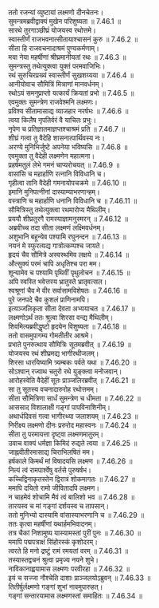 

  
ततो रजन्यां व्युष्टायां लक्ष्मणो दीनचेतनः।  
सुमन्त्रमब्रवीद्वाक्यं मुखेन परिशुष्यता ॥ 7.46.1 ॥   
सारथे तुरगाञ्छीघ्रं योजयस्व रथोत्तमे।  
स्वास्तीर्णं राजभवनात्सीतायाश्चासनं कुरु ॥ 7.46.2 ॥   
सीता हि राजवचनादाश्रमं पुण्यकर्मणाम्।  
मया नेया महर्षीणां श्रीघ्रमानीयतां रथः ॥ 7.46.3 ॥   
सुमन्त्रस्तु तथेत्युक्त्वा युक्तं परमवाजिभिः।  
रथं सुरुचिरप्रख्यं स्वास्तीर्णं सुखशय्यया ॥ 7.46.4 ॥   
आनीयोवाच सौमित्रिं मित्राणां मानवर्धनम्।  
रथोऽयं समनुप्राप्तो यत्कार्यं क्रियतां प्रभो ॥ 7.46.5 ॥   
एवमुक्तः सुमन्त्रेण राजवेश्मनि लक्ष्मणः।  
प्रविश्य सीतामासाद्य व्याजहार नरर्षभः ॥ 7.46.6 ॥   
त्वया किलैष नृपतिर्वरं वै याचितः प्रभुः।  
नृपेण च प्रतिज्ञातमाज्ञप्तश्चाश्रमं प्रति ॥ 7.46.7 ॥   
शीघ्रं गत्वा तु वैदेहि शासनात्पार्थिवस्य नः।  
अरण्ये मुनिभिर्जुष्टे अपनेया भविष्यसि ॥ 7.46.8 ॥   
एवमुक्ता तु वैदेही लक्ष्मणेन महात्मना।  
प्रहर्षमतुलं लेभे गमनं चाप्यरोचयत् ॥ 7.46.9 ॥   
वासांसि च महार्हाणि रत्नानि विविधानि च।  
गृहीत्वा तानि वैदेही गमनायोपचक्रमे ॥ 7.46.10 ॥   
इमानि मुनिपत्नीनां दास्याम्याभरणान्हम्।  
वस्त्राणि च महार्हाणि धनानि विविधानि च ॥ 7.46.11 ॥   
सौमित्रिस्तु तथेत्युक्त्वा रथमारोप्य मैथिलीम्।  
प्रययौ शीघ्रतुरगै रामस्याज्ञामनुस्मरन् ॥ 7.46.12 ॥   
अब्रवीच्च तदा सीता लक्ष्मणं लक्ष्मिवर्धनम्।  
अशुभानि बहून्येव पश्यामि रघुनन्दन ॥ 7.46.13 ॥   
नयनं मे स्फुरत्यद्य गात्रोत्कम्पश्च जायते।  
हृदयं चैव सौमित्रे अस्वस्थमिव लक्षये ॥ 7.46.14 ॥   
औत्सुक्यं परमं चापि अधृतिश्च परा मम।  
शून्यामेव च पश्यामि पृथिवीं पृथुलोचन ॥ 7.46.15 ॥   
अपि स्वस्ति भवेत्तस्य भ्रातुस्ते भ्रातृवत्सल।  
श्वश्रूणां चैव मे वीर सर्वासामविशेषतः ॥ 7.46.16 ॥   
पुरे जनपदे चैव कुशलं प्राणिनामपि।  
इत्यञ्जलिकृता सीता देवता अभ्ययाचत ॥ 7.46.17 ॥   
लक्ष्मणोऽर्थं ततः श्रुत्वा शिरसा वन्द्य मैथिलीम्।  
शिवमित्यब्रवीद्धृष्टो हृदयेन विशुष्यता ॥ 7.46.18 ॥   
ततो वासमुपागम्य गोमतीतीर आश्रमे।  
प्रभाते पुनरुत्थाय सौमित्रिः सूतमब्रवीत् ॥ 7.46.19 ॥   
योजयस्व रथं शीघ्रमद्य भागीरथीजलम्।  
शिरसा धारयिष्यामि त्र्यम्बकः पर्वते यथा ॥ 7.46.20 ॥   
सोऽश्वान् रज्वाथ चतुरो रथे युङ्क्त्वा मनोजवान्।  
आरोहस्वेति वैदेहीं सूतः प्राञ्जलिरब्रवीत् ॥ 7.46.21 ॥   
सा तु सूतस्य वचनादारुरोह रथोत्तमम्।  
सीता सौमित्रिणा सार्धं सुमन्त्रेण च धीमता ॥ 7.46.22 ॥   
आससाद विशालाक्षी गङ्गां पापविनाशिनीम्।  
अथार्धदिवसं गत्वा भागीरथ्या जलाशयम् ॥ 7.46.23 ॥   
निरीक्ष्य लक्ष्मणो दीनः प्ररुरोद महास्वनः ॥ 7.46.24 ॥   
सीता तु परमायत्ता दृष्ट्वा लक्ष्मणमातुरम्।  
उवाच वाक्यं धर्मज्ञा किमिदं रुद्यते त्वया ॥ 7.46.25 ॥   
जाह्नवीतीरमासाद्य चिराभिलषितं मम।  
हर्षकाले किमर्थं मां विषादयसि लक्ष्मण ॥ 7.46.26 ॥   
नित्यं त्वं रामपार्श्वेषु वर्तसे पुरुषर्षभ।  
कच्चिद्विनाकृतस्तेन द्विरात्रं शोकमागतः ॥ 7.46.27 ॥   
ममापि दयितो रामो जीवितादपि लक्ष्मण।  
न चाहमेवं शोचामि मैवं त्वं बालिशो भव ॥ 7.46.28 ॥   
तारयस्व च मां गङ्गां दर्शयस्व च तापसान्।  
ततो मुनिभ्यो दास्यामि वांसास्याभरणानि च ॥ 7.46.29 ॥   
ततः कृत्वा महर्षीणां यथार्हमभिवादनम्।  
तत्र चैकां निशामुष्य यास्यामस्तां पुरीं पुनः ॥ 7.46.30 ॥   
ममापि पद्मपत्राक्षं सिंहोरस्कं कृशोदरम्।  
त्वरते हि मनो द्रष्टुं रामं रमयतां वरम् ॥ 7.46.31 ॥   
तस्यास्तद्वचनं श्रुत्वा प्रमृज्य नयने शुभे।  
नाविकानाह्वयामास लक्ष्मणः परवीरहा ॥ 7.46.32 ॥   
इयं च सज्जा नौश्चेति दाशाः प्राञ्जलयोऽब्रुवन् ॥ 7.46.33 ॥   
तितीर्षुर्लक्ष्मणो गङ्गां शुभां नावमुपारुहत्।  
गङ्गां सन्तारयामास लक्ष्मणस्तां समाहितः ॥ 7.46.34 ॥   
